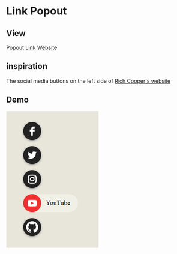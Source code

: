# Link Popout

## View

[Popout Link Website](https://popout-link.vercel.app/)

## inspiration

The social media buttons on the left side of [Rich Cooper's website](https://richcooper.ca)

## Demo

![Demo Image](/demo/image.PNG)
